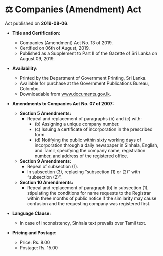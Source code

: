 # ⚖️  Companies (Amendment) Act

Act published on **2019-08-06**.

- **Title and Certification:**
  - Companies (Amendment) Act No. 13 of 2019.
  - Certified on 06th of August, 2019.
  - Published as a Supplement to Part II of the Gazette of Sri Lanka on August 09, 2019.

- **Availability:**
  - Printed by the Department of Government Printing, Sri Lanka.
  - Available for purchase at the Government Publications Bureau, Colombo.
  - Downloadable from www.documents.gov.lk.

- **Amendments to Companies Act No. 07 of 2007:**
  - **Section 5 Amendments:**
    - Repeal and replacement of paragraphs (b) and (c) with:
      - (b) Assigning a unique company number.
      - (c) Issuing a certificate of incorporation in the prescribed form.
      - (d) Notifying the public within sixty working days of incorporation through a daily newspaper in Sinhala, English, and Tamil, specifying the company name, registration number, and address of the registered office.
  - **Section 9 Amendments:**
    - Repeal of subsection (1).
    - In subsection (3), replacing “subsection (1) or (2)” with “subsection (2)”.
  - **Section 10 Amendments:**
    - Repeal and replacement of paragraph (b) in subsection (1), stipulating the conditions for name requests to the Registrar within three months of public notice if the similarity may cause confusion and the requesting company was registered first.

- **Language Clause:**
  - In case of inconsistency, Sinhala text prevails over Tamil text.

- **Pricing and Postage:**
  - Price: Rs. 8.00
  - Postage: Rs. 15.00
